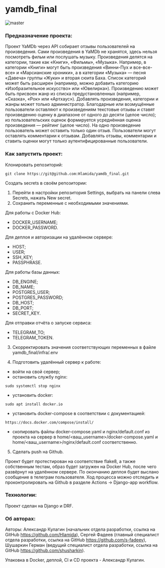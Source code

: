 # yamdb_final

![master](https://github.com/hlamida/yamdb_final/actions/workflows/yamdb_workflow.yml/badge.svg)

### Предназначение проекта:

Проект YaMDb через API собирает отзывы пользователей на произведения. Сами произведения в YaMDb не хранятся, здесь нельзя посмотреть фильм или послушать музыку.
Произведения делятся на категории, такие как «Книги», «Фильмы», «Музыка». Например, в категории «Книги» могут быть произведения «Винни-Пух и все-все-все» и «Марсианские хроники», а в категории «Музыка» — песня «Давеча» группы «Жуки» и вторая сюита Баха. Список категорий может быть расширен (например, можно добавить категорию «Изобразительное искусство» или «Ювелирка»).
Произведению может быть присвоен жанр из списка предустановленных (например, «Сказка», «Рок» или «Артхаус»).
Добавлять произведения, категории и жанры может только администратор.
Благодарные или возмущённые пользователи оставляют к произведениям текстовые отзывы и ставят произведению оценку в диапазоне от одного до десяти (целое число); из пользовательских оценок формируется усреднённая оценка произведения — рейтинг (целое число). На одно произведение пользователь может оставить только один отзыв.
Пользователи могут оставлять комментарии к отзывам.
Добавлять отзывы, комментарии и ставить оценки могут только аутентифицированные пользователи.

### Как запустить проект:

Клонировать репозиторий:

```
git clone https://git@github.com:Hlamida/yamdb_final.git
```

Создать secrets в своём репозитории: 
1. Перейти в настройки репозитория Settings, выбрать на панели слева Secrets, нажать New secret.
2. Сохранить переменные с необходимыми значениями.

Для работы с Docker Hub:
- DOCKER_USERNAME;
- DOCKER_PASSWORD.

Для деплоя и авторизации на удалённом сервере:
- HOST;
- USER;
- SSH_KEY;
- PASSPHRASE.

Для работы базы данных:
- DB_ENGINE;
- DB_NAME;
- POSTGRES_USER;
- POSTGRES_PASSWORD;
- DB_HOST;
- DB_PORT;
- SECRET_KEY.

Для отправки отчёта о запуске сервиса:
- TELEGRAM_TO;
- TELEGRAM_TOKEN.

3. Скорректировать значения соответствующих переменных в файле yamdb_final/infra/.env

4. Подготовить удалённый сервер к работе:
- войти на свой сервер;
- остановить службу nginx:
```
sudo systemctl stop nginx 
```
- установить docker:
```
sudo apt install docker.io 
```
- установить docker-compose в соответствии с документацией:
```
https://docs.docker.com/compose/install/
```
- скопировать файлы docker-compose.yaml и nginx/default.conf из проекта на сервер в home/<ваш_username>/docker-compose.yaml и home/<ваш_username>/nginx/default.conf соответственно.


5. Сделать push на Github. 

Проект будет протестирован на соответствие flake8, а также собственным тестам, образ будет загружен на Docker Hub, после чего развёрнут на удалённом сервере. 
По окончанию деплоя будет выслано сообщение в телеграм пользователя.
Ход процесса можно отследить и проконтролировать на Github в разделе Actions -> Django-app workflow.

### Технологии:

Проект сделан на Django и DRF.

### Об авторах:

Авторы: Александр Кулагин (начальник отдела разработки, ссылка на GitHub https://github.com/Hlamida), Сергей Фадеев (главный специалист отдела разработки, ссылка на GitHub https://github.com/s-fadeev), Шушаркин Герман (ведущий специалист отдела разработки, ссылка на GitHub https://github.com/shusharkin).

Упаковка в Docker, деплой, CI и CD проекта - Александр Кулагин.
